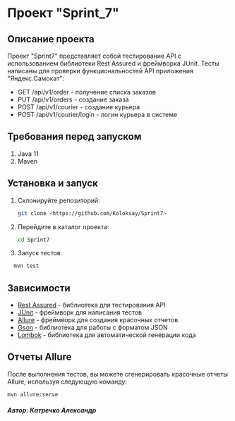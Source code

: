 # Проект "Sprint_7"

## Описание проекта

Проект "Sprint7" представляет собой тестирование API с 
использованием библиотеки Rest Assured и фреймворка JUnit. 
Тесты написаны для проверки функциональностей API приложения "Яндекс.Самокат":
* GET /api/v1/order - получение списка заказов
* PUT /api/v1/orders - создание заказа 
* POST /api/v1/courier - создание курьера
* POST /api/v1/courier/login - логин курьера в системе

## Требования перед запуском

1. Java 11
2. Maven

## Установка и запуск

1. Склонируйте репозиторий:

   ```bash
   git clone <https://github.com/Koloksay/Sprint7>
   
2. Перейдите в каталог проекта:

   ```bash
   cd Sprint7
   
3. Запуск тестов
  ```bash
    mvn test
  ```
## Зависимости

* [Rest Assured](https://rest-assured.io/) - библиотека для тестирования API
* [JUnit](https://junit.org/junit4/) - фреймворк для написания тестов
* [Allure](http://allure.qatools.ru/) - фреймворк для создания красочных отчетов
* [Gson](https://github.com/google/gson) - библиотека для работы с форматом JSON
* [Lombok](https://projectlombok.org/) - библиотека для автоматической генерации кода

## Отчеты Allure
После выполнения тестов, вы можете сгенерировать красочные отчеты Allure, используя следующую команду:

```bash
mvn allure:serve
```

##### Автор: Катречко Александр